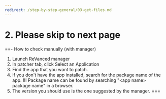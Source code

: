 ```yaml
---
redirect: /step-by-step-general/03-get-files.md
---
```


# 2. Please skip to next page

==- How to check manually (with manager)
1. Launch ReVanced manager
2. In patcher tab, click Select an Application
3. Find the app that you want to patch.
4. If you don't have the app installed, search for the package name of the app. 
!!!
Package name can be found by searching "\<app name\> package name" in a browser.
5. The version you should use is the one suggested by the manager.
===
